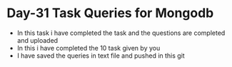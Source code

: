 <h1>Day-31 Task Queries for Mongodb</h1>
<ul>
  <li>In this task i have completed the task and the questions are completed and uploaded</li>
  <li>In this i have completed the 10 task given by you</li>
  <li>I have saved the queries in text file and pushed in this git</li>
</ul>
